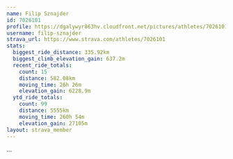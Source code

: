 ```yaml
---
name: Filip Sznajder
id: 7026101
profile: https://dgalywyr863hv.cloudfront.net/pictures/athletes/7026101/2123836/17/large.jpg
username: filip-sznajder
strava_url: https://www.strava.com/athletes/7026101
stats:
  biggest_ride_distance: 335.92km
  biggest_climb_elevation_gain: 637.2m
  recent_ride_totals:
    count: 15
    distance: 582.08km
    moving_time: 26h 26m
    elevation_gain: 6228.9m
  ytd_ride_totals:
    count: 99
    distance: 5555km
    moving_time: 260h 54m
    elevation_gain: 27105m
layout: strava_member
--- 
```

...

